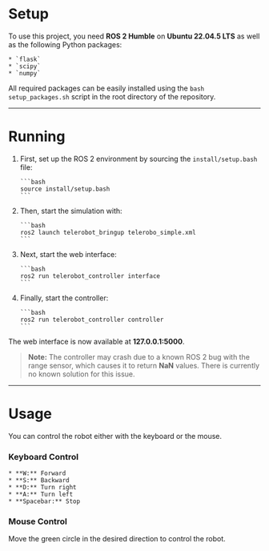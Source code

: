 # Setup

To use this project, you need **ROS 2 Humble** on **Ubuntu 22.04.5 LTS** as well as the following Python packages:

    * `flask`
    * `scipy`
    * `numpy`

All required packages can be easily installed using the `bash setup_packages.sh` script in the root directory of the repository.

-----

# Running

1.  First, set up the ROS 2 environment by sourcing the `install/setup.bash` file:

        ```bash
        source install/setup.bash
        ```

2.  Then, start the simulation with:

        ```bash
        ros2 launch telerobot_bringup telerobo_simple.xml
        ```

3.  Next, start the web interface:

        ```bash
        ros2 run telerobot_controller interface
        ```

4.  Finally, start the controller:

        ```bash
        ros2 run telerobot_controller controller
        ```

The web interface is now available at **127.0.0.1:5000**.

> **Note:** The controller may crash due to a known ROS 2 bug with the range sensor, which causes it to return **NaN** values. 
> There is currently no known solution for this issue.

-----

# Usage

You can control the robot either with the keyboard or the mouse.

### Keyboard Control

    * **W:** Forward
    * **S:** Backward
    * **D:** Turn right
    * **A:** Turn left
    * **Spacebar:** Stop

### Mouse Control

Move the green circle in the desired direction to control the robot.